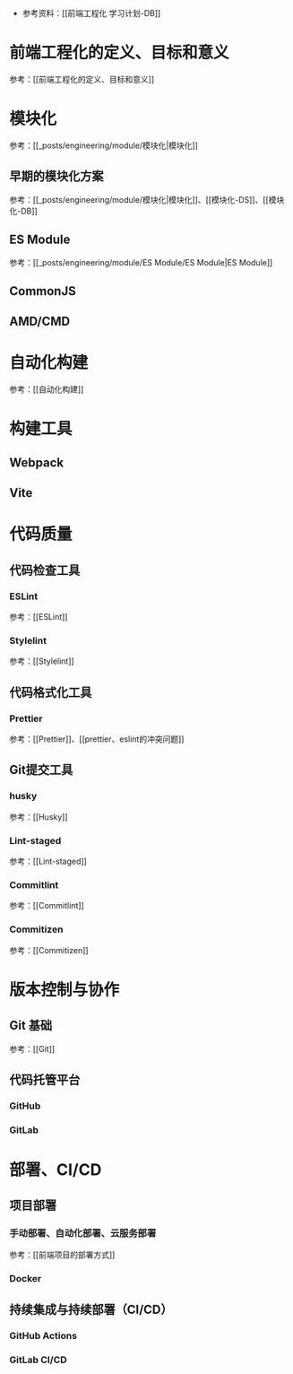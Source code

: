 - 参考资料：[[前端工程化 学习计划-DB]]

# 前端工程化的定义、目标和意义
参考：[[前端工程化的定义、目标和意义]]


# 模块化
参考：[[_posts/engineering/module/模块化|模块化]]

## 早期的模块化方案
参考：[[_posts/engineering/module/模块化|模块化]]、[[模块化-DS]]、[[模块化-DB]]
## ES Module
参考：[[_posts/engineering/module/ES Module/ES Module|ES Module]]
## CommonJS 

## AMD/CMD


# 自动化构建
参考：[[自动化构建]]

# 构建工具
## Webpack

## Vite


# 代码质量

## 代码检查工具
### ESLint
参考：[[ESLint]]
### Stylelint
参考：[[Stylelint]]

## 代码格式化工具
### Prettier
参考：[[Prettier]]、[[prettier、eslint的冲突问题]]

## Git提交工具
### husky
参考：[[Husky]]
### Lint-staged
参考：[[Lint-staged]]
### Commitlint
参考：[[Commitlint]]
### Commitizen
参考：[[Commitizen]]


# 版本控制与协作

## Git 基础
参考：[[Git]]

## 代码托管平台
### GitHub

### GitLab



#  部署、CI/CD
## 项目部署
### 手动部署、自动化部署、云服务部署
参考：[[前端项目的部署方式]]
### Docker

## 持续集成与持续部署（CI/CD）


### GitHub Actions

### GitLab CI/CD






